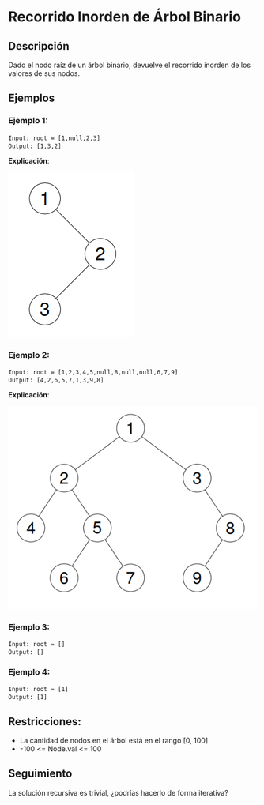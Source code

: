 # Recorrido Inorden de Árbol Binario

## Descripción

Dado el nodo raíz de un árbol binario, devuelve el recorrido inorden de los valores de sus nodos.

## Ejemplos

### Ejemplo 1:

```
Input: root = [1,null,2,3]
Output: [1,3,2]
```

**Explicación**:

![alt text](screenshot-2024-08-29-202743.png)

### Ejemplo 2:

```
Input: root = [1,2,3,4,5,null,8,null,null,6,7,9]
Output: [4,2,6,5,7,1,3,9,8]
```

**Explicación**:

![alt text](tree_2.png)

### Ejemplo 3:

```
Input: root = []
Output: []
```

### Ejemplo 4:

```
Input: root = [1]
Output: [1]
```

## Restricciones:

- La cantidad de nodos en el árbol está en el rango [0, 100]
- -100 <= Node.val <= 100

## Seguimiento

La solución recursiva es trivial, ¿podrías hacerlo de forma iterativa?